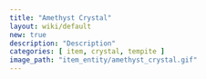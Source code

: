 ```yaml
---
title: "Amethyst Crystal"
layout: wiki/default
new: true
description: "Description"
categories: [ item, crystal, tempite ]
image_path: "item_entity/amethyst_crystal.gif"
---
```

